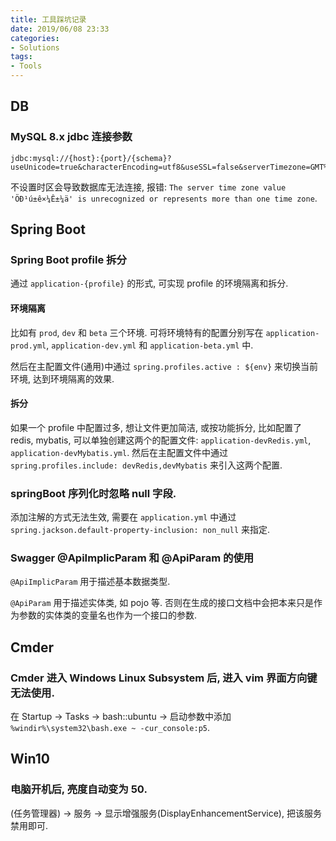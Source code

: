 ```yaml
---
title: 工具踩坑记录
date: 2019/06/08 23:33
categories:
- Solutions
tags:
- Tools
---
```


## DB

### MySQL 8.x jdbc 连接参数

```
jdbc:mysql://{host}:{port}/{schema}?useUnicode=true&characterEncoding=utf8&useSSL=false&serverTimezone=GMT%2B8
```

不设置时区会导致数据库无法连接, 报错: `The server time zone value 'ÖÐ¹ú±ê×¼Ê±¼ä' is unrecognized or represents more than one time zone`.

## Spring Boot

### Spring Boot profile 拆分

通过 `application-{profile}` 的形式, 可实现 profile  的环境隔离和拆分.

#### 环境隔离

比如有 `prod`, `dev` 和 `beta` 三个环境. 可将环境特有的配置分别写在 `application-prod.yml`, `application-dev.yml` 和 `application-beta.yml` 中.

然后在主配置文件(通用)中通过 `spring.profiles.active : ${env}` 来切换当前环境, 达到环境隔离的效果.

#### 拆分

如果一个 profile 中配置过多, 想让文件更加简洁, 或按功能拆分, 比如配置了 redis, mybatis, 可以单独创建这两个的配置文件: `application-devRedis.yml`, `application-devMybatis.yml`. 然后在主配置文件中通过 `spring.profiles.include: devRedis,devMybatis` 来引入这两个配置.

### springBoot 序列化时忽略 null 字段.

添加注解的方式无法生效, 需要在 `application.yml` 中通过 `spring.jackson.default-property-inclusion: non_null` 来指定.

### Swagger @ApiImplicParam 和 @ApiParam 的使用

`@ApiImplicParam` 用于描述基本数据类型.

`@ApiParam` 用于描述实体类, 如 pojo 等. 否则在生成的接口文档中会把本来只是作为参数的实体类的变量名也作为一个接口的参数.

## Cmder

### Cmder 进入 Windows Linux Subsystem 后, 进入 vim 界面方向键无法使用.

在 Startup -> Tasks -> bash::ubuntu -> 启动参数中添加 `%windir%\system32\bash.exe ~ -cur_console:p5`.

## Win10

### 电脑开机后, 亮度自动变为 50.

(任务管理器) -> 服务 -> 显示增强服务(DisplayEnhancementService), 把该服务禁用即可.


